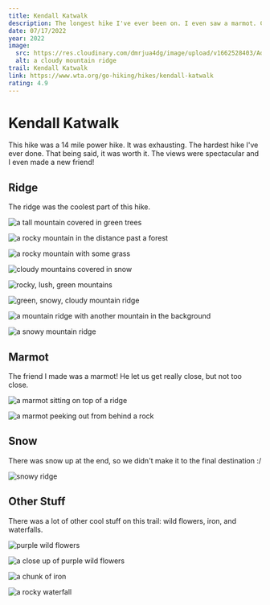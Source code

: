 ```yaml
---
title: Kendall Katwalk
description: The longest hike I've ever been on. I even saw a marmot. Checkout the pics!
date: 07/17/2022
year: 2022
image:
  src: https://res.cloudinary.com/dmrjua4dg/image/upload/v1662528403/Adventure%20Blog/kendall-katwalk/ridge-2.jpg
  alt: a cloudy mountain ridge
trail: Kendall Katwalk
link: https://www.wta.org/go-hiking/hikes/kendall-katwalk
rating: 4.9
---
```

# Kendall Katwalk

This hike was a 14 mile power hike. It was exhausting. The hardest hike I've ever done. That being said, it was worth it. The views were spectacular and I even made a new friend!

## Ridge

The ridge was the coolest part of this hike.

![a tall mountain covered in green trees](https://res.cloudinary.com/dmrjua4dg/image/upload/v1662528268/Adventure%20Blog/kendall-katwalk/mountain-1.jpg "a tall mountain covered in green trees")

![a rocky mountain in the distance past a forest](https://res.cloudinary.com/dmrjua4dg/image/upload/v1662528293/Adventure%20Blog/kendall-katwalk/mountain-2.jpg "a rocky mountain in the distance past a forest")

![a rocky mountain with some grass](https://res.cloudinary.com/dmrjua4dg/image/upload/v1662528345/Adventure%20Blog/kendall-katwalk/mountain-3.jpg "a rocky mountain with some grass")

![cloudy mountains covered in snow](https://res.cloudinary.com/dmrjua4dg/image/upload/v1662528319/Adventure%20Blog/kendall-katwalk/ridge-1.jpg "cloudy mountains covered in snow")

![rocky, lush, green mountains](https://res.cloudinary.com/dmrjua4dg/image/upload/v1662528403/Adventure%20Blog/kendall-katwalk/ridge-2.jpg "rocky, lush, green mountains")

![green, snowy, cloudy mountain ridge](https://res.cloudinary.com/dmrjua4dg/image/upload/v1662528498/Adventure%20Blog/kendall-katwalk/ridge-3.jpg "green, snowy, cloudy mountain ridge")

![a mountain ridge with another mountain in the background](https://res.cloudinary.com/dmrjua4dg/image/upload/v1662528567/Adventure%20Blog/kendall-katwalk/ridge-4.jpg "a mountain ridge with another mountain in the background")

![a snowy mountain ridge](https://res.cloudinary.com/dmrjua4dg/image/upload/v1662528644/Adventure%20Blog/kendall-katwalk/ridge-5.jpg "a snowy mountain ridge")

## Marmot

The friend I made was a marmot! He let us get really close, but not too close.

![a marmot sitting on top of a ridge](https://res.cloudinary.com/dmrjua4dg/image/upload/v1662528534/Adventure%20Blog/kendall-katwalk/marmot-1.jpg "a marmot sitting on top of a ridge")

![a marmot peeking out from behind a rock](https://res.cloudinary.com/dmrjua4dg/image/upload/v1662528602/Adventure%20Blog/kendall-katwalk/marmot-2.jpg "a marmot peeking out from behind a rock")

## Snow

There was snow up at the end, so we didn't make it to the final destination :/

![snowy ridge](https://res.cloudinary.com/dmrjua4dg/image/upload/v1662528672/Adventure%20Blog/kendall-katwalk/ridge-6.jpg "snowy ridge")

## Other Stuff

There was a lot of other cool stuff on this trail: wild flowers, iron, and waterfalls.

![purple wild flowers](https://res.cloudinary.com/dmrjua4dg/image/upload/v1662528374/Adventure%20Blog/kendall-katwalk/wild-flower-1.jpg "purple wild flowers")

![a close up of purple wild flowers](https://res.cloudinary.com/dmrjua4dg/image/upload/v1662528466/Adventure%20Blog/kendall-katwalk/wild-flower-2.jpg "a close up of purple wild flowers")

![a chunk of iron](https://res.cloudinary.com/dmrjua4dg/image/upload/v1662528430/Adventure%20Blog/kendall-katwalk/iron-1.jpg "a chunk of iron")

![a rocky waterfall](https://res.cloudinary.com/dmrjua4dg/image/upload/v1662528234/Adventure%20Blog/kendall-katwalk/waterfall-1.jpg "a rocky waterfall")